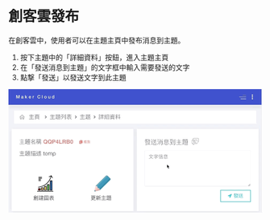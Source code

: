 # 創客雲發布
在創客雲中，使用者可以在主題主頁中發布消息到主題。

1. 按下主題中的「詳細資料」按鈕，進入主題主頁
2. 在「發送消息到主題」的文字框中輸入需要發送的文字
3. 點撃「發送」以發送文字到此主題

![img_1.gif](img/img_1.gif)

